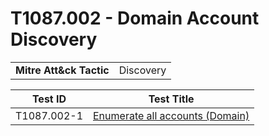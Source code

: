 # T1087.002 - Domain Account Discovery
|||
|-|-|
|**Mitre Att&ck Tactic**|Discovery|

|Test ID|Test Title|
|-|-|
|T1087.002-1|[Enumerate all accounts (Domain)](T1087.002-1/)|